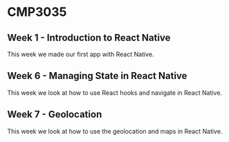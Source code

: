 # CMP3035

## Week 1 - Introduction to React Native
This week we made our first app with React Native.

## Week 6 - Managing State in React Native
This week we look at how to use React hooks and navigate in React Native.

## Week 7 - Geolocation
This week we look at how to use the geolocation and maps in React Native.
